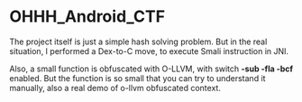 # OHHH_Android_CTF
 
 The project itself is just a simple hash solving problem. But in the real situation, I performed a Dex-to-C move, to execute Smali instruction in JNI.
 
 Also, a small function is obfuscated with O-LLVM, with switch **-sub -fla -bcf** enabled. But the function is so small that you can try to understand it manually, also a real demo of o-llvm obfuscated context.
